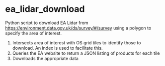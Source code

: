 # ea_lidar_download

Python script to download EA Lidar from
https://environment.data.gov.uk/ds/survey/#/survey
using a polygon to specify the area of interest.

1. Intersects area of interest with OS grid tiles to identify 
those to download.  An index is used to facilitate this.
2. Queries the EA website to return a JSON listing of 
products for each tile
3. Downloads the appropriate data 


